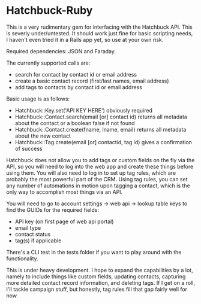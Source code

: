 # Hatchbuck-Ruby 

This is a very rudimentary gem for interfacing with the Hatchbuck API. This is severly under/untested. It should work just fine for basic scripting needs, I haven't even tried it in a Rails app yet, so use at your own risk. 

Required dependencies: JSON and Faraday. 

The currently supported calls are:

- search for contact by contact id or email address
- create a basic contact record (first/last names, email address)
- add tags to contacts by contact id or email address

Basic usage is as follows:

- Hatchbuck::Key.set('API KEY HERE')
		obviously required
- Hatchbuck::Contact.search(email [or] contact id)
		returns all metadata about the contact or a boolean false if not found
- Hatchbuck::Contact.create(fname, lname, email)
		returns all metadata about the new contact
- Hatchbuck::Tag.create(email [or] contactid, tag id)
		gives a confirmation of success

Hatchbuck does not allow you to add tags or custom fields on the fly via the API, so you will need to log into the web app and create these things before using them. You will also need to log in to set up tag rules, which are probably the most powerful part of the CRM. Using tag rules, you can set any number of automations in motion upon tagging a contact, which is the only way to accomplish most things via an API.

You will need to go to account settings -> web api -> lookup table keys to find the GUIDs for the required fields:

- API key (on first page of web api portal)
- email type
- contact status
- tag(s) if applicable

There's a CLI test in the tests folder if you want to play around with the functionality. 

This is under heavy development. I hope to expand the capabilities by a lot, namely to include things like custom fields, updating contacts, capturing more detailed contact record information, and deleting tags. If I get on a roll, I'll tackle campaign stuff, but honestly, tag rules fill that gap fairly well for now. 
